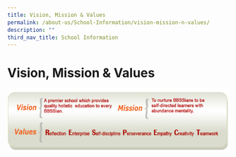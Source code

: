 ```yaml
---
title: Vision, Mission & Values
permalink: /about-us/School-Information/vision-mission-n-values/
description: ""
third_nav_title: School Information
---
```

# Vision, Mission & Values

![](/images/About%20us/School%20Information/BBSS.jpg)